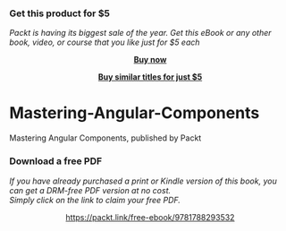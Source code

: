 
### Get this product for $5

<i>Packt is having its biggest sale of the year. Get this eBook or any other book, video, or course that you like just for $5 each</i>


<b><p align='center'>[Buy now](https://packt.link/9781788293532)</p></b>


<b><p align='center'>[Buy similar titles for just $5](https://subscription.packtpub.com/search)</p></b>


# Mastering-Angular-Components
Mastering Angular Components, published by Packt
### Download a free PDF

 <i>If you have already purchased a print or Kindle version of this book, you can get a DRM-free PDF version at no cost.<br>Simply click on the link to claim your free PDF.</i>
<p align="center"> <a href="https://packt.link/free-ebook/9781788293532">https://packt.link/free-ebook/9781788293532 </a> </p>